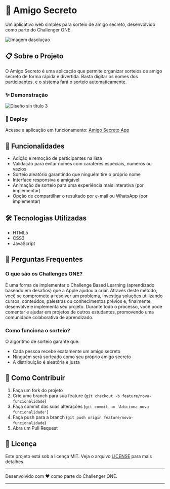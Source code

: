 
# 🎁 Amigo Secreto

Um aplicativo web simples para sorteio de amigo secreto, desenvolvido como parte do Challenger ONE.

![Imagem dasoluçao](https://drive.google.com/uc?id=1b62LFtOuwkhhERnHYfDri-GUiFuOtATk)

## 📋 Sobre o Projeto

O Amigo Secreto é uma aplicação que permite organizar sorteios de amigo secreto de forma rápida e divertida. Basta digitar os nomes dos participantes, e o sistema fará o sorteio automaticamente.

### ✨ Demonstração

![Diseño sin título 3](https://github.com/user-attachments/assets/842fc838-4db1-4387-a61b-1a1ebe27797f)


### 🔗 Deploy

Acesse a aplicação em funcionamento: [Amigo Secreto App](https://amigosecreto-blush.vercel.app)

## 🚀 Funcionalidades

- Adição e remoção de participantes na lista
- Validação para evitar nomes com carateres especiais, numeros ou vazios
- Sorteio aleatório garantindo que ninguém tire o próprio nome
- Interface responsiva e amigável
- Animação de sorteio para uma experiência mais interativa (por implementar)
- Opção de compartilhar o resultado por e-mail ou WhatsApp (por implementar)

## 🛠️ Tecnologias Utilizadas

- HTML5
- CSS3
- JavaScript

## 🤔 Perguntas Frequentes

### O que são os Challenges ONE?

É uma forma de implementar o Challenge Based Learning (aprendizado baseado em desafios) que a Apple ajudou a criar. Através deste método, você se compromete a resolver um problema, investiga soluções utilizando cursos, conteúdos, palestras ou conhecimentos prévios e, finalmente, desenvolve e implementa seu projeto. Durante todo o processo, você pode comentar e ajudar em projetos de outros estudantes, promovendo uma comunidade colaborativa de aprendizado.

### Como funciona o sorteio?

O algoritmo de sorteio garante que:
- Cada pessoa recebe exatamente um amigo secreto
- Ninguém será sorteado como seu próprio amigo secreto
- A distribuição é aleatória e justa

## 👥 Como Contribuir

1. Faça um fork do projeto
2. Crie uma branch para sua feature (`git checkout -b feature/nova-funcionalidade`)
3. Faça commit das suas alterações (`git commit -m 'Adiciona nova funcionalidade'`)
4. Faça push para a branch (`git push origin feature/nova-funcionalidade`)
5. Abra um Pull Request

## 📝 Licença

Este projeto está sob a licença MIT. Veja o arquivo [LICENSE](LICENSE) para mais detalhes.

---

Desenvolvido com ❤️ como parte do Challenger ONE.


---
